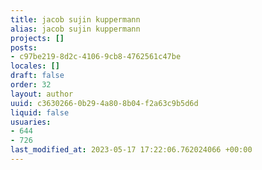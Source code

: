 ```yaml
---
title: jacob sujin kuppermann
alias: jacob sujin kuppermann
projects: []
posts:
- c97be219-8d2c-4106-9cb8-4762561c47be
locales: []
draft: false
order: 32
layout: author
uuid: c3630266-0b29-4a80-8b04-f2a63c9b5d6d
liquid: false
usuaries:
- 644
- 726
last_modified_at: 2023-05-17 17:22:06.762024066 +00:00
---
```


<p style="text-align:start"></p>